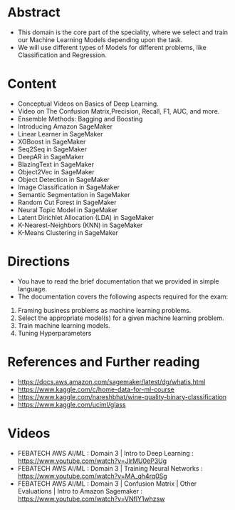 # Abstract

* This domain is the core part of the speciality, where we select and train our Machine Learning Models depending upon the task.
* We will use different types of Models for different problems, like Classification and Regression.

# Content

* Conceptual Videos on Basics of Deep Learning.
* Video on The Confusion Matrix,Precision, Recall, F1, AUC, and more.
* Ensemble Methods: Bagging and Boosting
* Introducing Amazon SageMaker
* Linear Learner in SageMaker
* XGBoost in SageMaker
* Seq2Seq in SageMaker
* DeepAR in SageMaker
* BlazingText in SageMaker
* Object2Vec in SageMaker
* Object Detection in SageMaker
* Image Classification in SageMaker
* Semantic Segmentation in SageMaker
* Random Cut Forest in SageMaker
* Neural Topic Model in SageMaker
* Latent Dirichlet Allocation (LDA) in SageMaker
* K-Nearest-Neighbors (KNN) in SageMaker
* K-Means Clustering in SageMaker

# Directions

* You have to read the brief documentation that we provided in simple language.
* The documentation covers the following aspects required for the exam:
1. Framing business problems as machine learning problems.
2. Select the appropriate model(s) for a given machine learning problem.
3. Train machine learning models.
4. Tuning Hyperparameters

# References and Further reading

* https://docs.aws.amazon.com/sagemaker/latest/dg/whatis.html
* https://www.kaggle.com/c/home-data-for-ml-course
* https://www.kaggle.com/nareshbhat/wine-quality-binary-classification
* https://www.kaggle.com/uciml/glass

# Videos 

* FEBATECH AWS AI/ML : Domain 3 | Intro to Deep Learning : https://www.youtube.com/watch?v=JlrMU0eP3Ug
* FEBATECH AWS AI/ML : Domain 3 | Training Neural Networks : https://www.youtube.com/watch?v=MA_qh4rq0Sg
* FEBATECH AWS AI/ML : Domain 3 | Confusion Matrix | Other Evaluations | Intro to Amazon Sagemaker  :  https://www.youtube.com/watch?v=VNflY1whzsw


